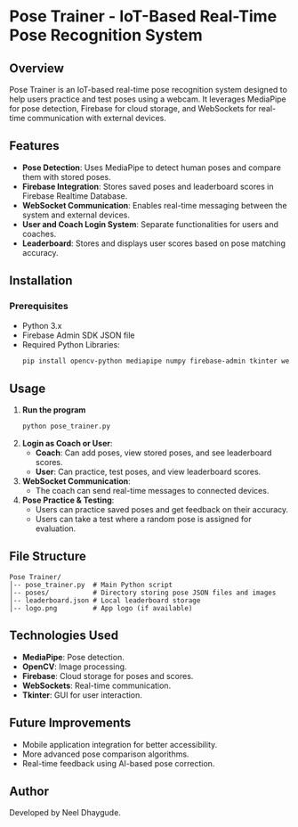 # Pose Trainer - IoT-Based Real-Time Pose Recognition System

## Overview
Pose Trainer is an IoT-based real-time pose recognition system designed to help users practice and test poses using a webcam. It leverages MediaPipe for pose detection, Firebase for cloud storage, and WebSockets for real-time communication with external devices.

## Features
- **Pose Detection**: Uses MediaPipe to detect human poses and compare them with stored poses.
- **Firebase Integration**: Stores saved poses and leaderboard scores in Firebase Realtime Database.
- **WebSocket Communication**: Enables real-time messaging between the system and external devices.
- **User and Coach Login System**: Separate functionalities for users and coaches.
- **Leaderboard**: Stores and displays user scores based on pose matching accuracy.

## Installation
### Prerequisites
- Python 3.x
- Firebase Admin SDK JSON file
- Required Python Libraries:
  ```bash
  pip install opencv-python mediapipe numpy firebase-admin tkinter websockets pillow
  ```

## Usage
1. **Run the program**
   ```bash
   python pose_trainer.py
   ```
2. **Login as Coach or User**:
   - **Coach**: Can add poses, view stored poses, and see leaderboard scores.
   - **User**: Can practice, test poses, and view leaderboard scores.
3. **WebSocket Communication**:
   - The coach can send real-time messages to connected devices.
4. **Pose Practice & Testing**:
   - Users can practice saved poses and get feedback on their accuracy.
   - Users can take a test where a random pose is assigned for evaluation.

## File Structure
```
Pose Trainer/
│-- pose_trainer.py  # Main Python script
│-- poses/           # Directory storing pose JSON files and images
│-- leaderboard.json # Local leaderboard storage
│-- logo.png         # App logo (if available)
```

## Technologies Used
- **MediaPipe**: Pose detection.
- **OpenCV**: Image processing.
- **Firebase**: Cloud storage for poses and scores.
- **WebSockets**: Real-time communication.
- **Tkinter**: GUI for user interaction.

## Future Improvements
- Mobile application integration for better accessibility.
- More advanced pose comparison algorithms.
- Real-time feedback using AI-based pose correction.


## Author
Developed by Neel Dhaygude.

